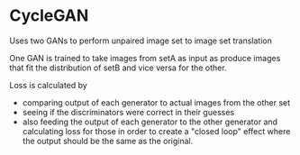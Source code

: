 # CycleGAN
Uses two GANs to perform unpaired image set to image set translation

One GAN is trained to take images from setA as input as produce images that fit the distribution of setB and vice versa for the other. 

Loss is calculated by 
- comparing output of each generator to actual images from the other set
- seeing if the discriminators were correct in their guesses
- also feeding the output of each generator to the other generator and calculating loss for those in order to create a "closed loop" effect where the output should be the same as the original. 

